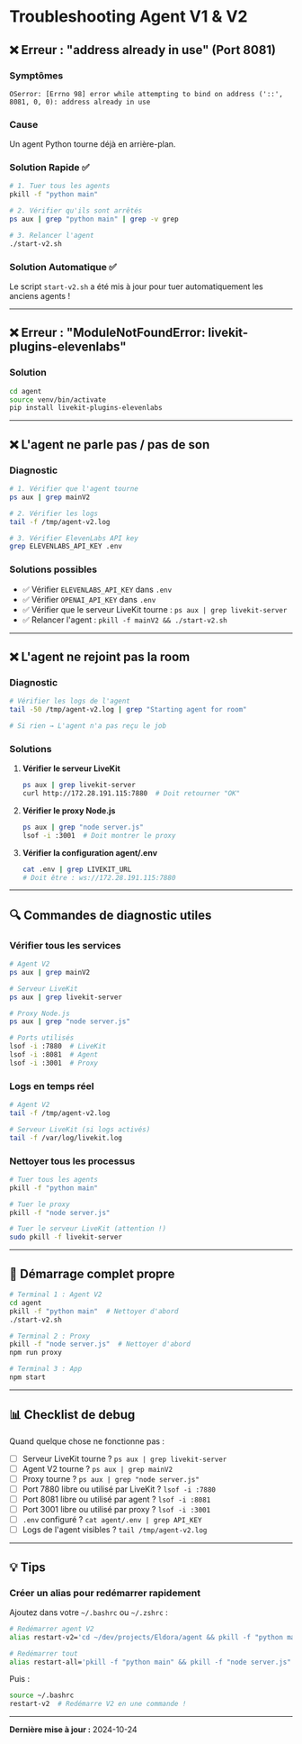 # Troubleshooting Agent V1 & V2

## ❌ Erreur : "address already in use" (Port 8081)

### Symptômes
```
OSerror: [Errno 98] error while attempting to bind on address ('::', 8081, 0, 0): address already in use
```

### Cause
Un agent Python tourne déjà en arrière-plan.

### Solution Rapide ✅

```bash
# 1. Tuer tous les agents
pkill -f "python main"

# 2. Vérifier qu'ils sont arrêtés
ps aux | grep "python main" | grep -v grep

# 3. Relancer l'agent
./start-v2.sh
```

### Solution Automatique ✅

Le script `start-v2.sh` a été mis à jour pour tuer automatiquement les anciens agents !

---

## ❌ Erreur : "ModuleNotFoundError: livekit-plugins-elevenlabs"

### Solution
```bash
cd agent
source venv/bin/activate
pip install livekit-plugins-elevenlabs
```

---

## ❌ L'agent ne parle pas / pas de son

### Diagnostic
```bash
# 1. Vérifier que l'agent tourne
ps aux | grep mainV2

# 2. Vérifier les logs
tail -f /tmp/agent-v2.log

# 3. Vérifier ElevenLabs API key
grep ELEVENLABS_API_KEY .env
```

### Solutions possibles
- ✅ Vérifier `ELEVENLABS_API_KEY` dans `.env`
- ✅ Vérifier `OPENAI_API_KEY` dans `.env`
- ✅ Vérifier que le serveur LiveKit tourne : `ps aux | grep livekit-server`
- ✅ Relancer l'agent : `pkill -f mainV2 && ./start-v2.sh`

---

## ❌ L'agent ne rejoint pas la room

### Diagnostic
```bash
# Vérifier les logs de l'agent
tail -50 /tmp/agent-v2.log | grep "Starting agent for room"

# Si rien → L'agent n'a pas reçu le job
```

### Solutions
1. **Vérifier le serveur LiveKit**
   ```bash
   ps aux | grep livekit-server
   curl http://172.28.191.115:7880  # Doit retourner "OK"
   ```

2. **Vérifier le proxy Node.js**
   ```bash
   ps aux | grep "node server.js"
   lsof -i :3001  # Doit montrer le proxy
   ```

3. **Vérifier la configuration agent/.env**
   ```bash
   cat .env | grep LIVEKIT_URL
   # Doit être : ws://172.28.191.115:7880
   ```

---

## 🔍 Commandes de diagnostic utiles

### Vérifier tous les services
```bash
# Agent V2
ps aux | grep mainV2

# Serveur LiveKit
ps aux | grep livekit-server

# Proxy Node.js
ps aux | grep "node server.js"

# Ports utilisés
lsof -i :7880  # LiveKit
lsof -i :8081  # Agent
lsof -i :3001  # Proxy
```

### Logs en temps réel
```bash
# Agent V2
tail -f /tmp/agent-v2.log

# Serveur LiveKit (si logs activés)
tail -f /var/log/livekit.log
```

### Nettoyer tous les processus
```bash
# Tuer tous les agents
pkill -f "python main"

# Tuer le proxy
pkill -f "node server.js"

# Tuer le serveur LiveKit (attention !)
sudo pkill -f livekit-server
```

---

## 🚀 Démarrage complet propre

```bash
# Terminal 1 : Agent V2
cd agent
pkill -f "python main"  # Nettoyer d'abord
./start-v2.sh

# Terminal 2 : Proxy
pkill -f "node server.js"  # Nettoyer d'abord
npm run proxy

# Terminal 3 : App
npm start
```

---

## 📊 Checklist de debug

Quand quelque chose ne fonctionne pas :

- [ ] Serveur LiveKit tourne ? `ps aux | grep livekit-server`
- [ ] Agent V2 tourne ? `ps aux | grep mainV2`
- [ ] Proxy tourne ? `ps aux | grep "node server.js"`
- [ ] Port 7880 libre ou utilisé par LiveKit ? `lsof -i :7880`
- [ ] Port 8081 libre ou utilisé par agent ? `lsof -i :8081`
- [ ] Port 3001 libre ou utilisé par proxy ? `lsof -i :3001`
- [ ] `.env` configuré ? `cat agent/.env | grep API_KEY`
- [ ] Logs de l'agent visibles ? `tail /tmp/agent-v2.log`

---

## 💡 Tips

### Créer un alias pour redémarrer rapidement
Ajoutez dans votre `~/.bashrc` ou `~/.zshrc` :

```bash
# Redémarrer agent V2
alias restart-v2='cd ~/dev/projects/Eldora/agent && pkill -f "python main" && ./start-v2.sh'

# Redémarrer tout
alias restart-all='pkill -f "python main" && pkill -f "node server.js" && cd ~/dev/projects/Eldora && npm run proxy &'
```

Puis :
```bash
source ~/.bashrc
restart-v2  # Redémarre V2 en une commande !
```

---

**Dernière mise à jour :** 2024-10-24
